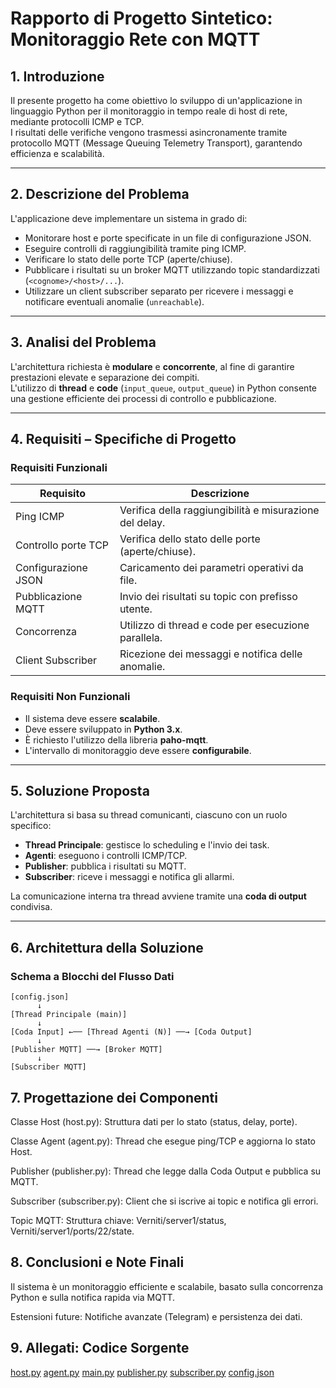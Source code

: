 # Rapporto di Progetto Sintetico: Monitoraggio Rete con MQTT

## 1. Introduzione

Il presente progetto ha come obiettivo lo sviluppo di un'applicazione in linguaggio Python per il monitoraggio in tempo reale di host di rete, mediante protocolli ICMP e TCP.  
I risultati delle verifiche vengono trasmessi asincronamente tramite protocollo MQTT (Message Queuing Telemetry Transport), garantendo efficienza e scalabilità.

---

## 2. Descrizione del Problema

L'applicazione deve implementare un sistema in grado di:

- Monitorare host e porte specificate in un file di configurazione JSON.
- Eseguire controlli di raggiungibilità tramite ping ICMP.
- Verificare lo stato delle porte TCP (aperte/chiuse).
- Pubblicare i risultati su un broker MQTT utilizzando topic standardizzati (`<cognome>/<host>/...`).
- Utilizzare un client subscriber separato per ricevere i messaggi e notificare eventuali anomalie (`unreachable`).

---

## 3. Analisi del Problema

L'architettura richiesta è **modulare** e **concorrente**, al fine di garantire prestazioni elevate e separazione dei compiti.  
L'utilizzo di **thread** e **code** (`input_queue`, `output_queue`) in Python consente una gestione efficiente dei processi di controllo e pubblicazione.

---

## 4. Requisiti – Specifiche di Progetto

### Requisiti Funzionali

| Requisito           | Descrizione                                         |
|---------------------|-----------------------------------------------------|
| Ping ICMP           | Verifica della raggiungibilità e misurazione del delay. |
| Controllo porte TCP | Verifica dello stato delle porte (aperte/chiuse).   |
| Configurazione JSON | Caricamento dei parametri operativi da file.        |
| Pubblicazione MQTT  | Invio dei risultati su topic con prefisso utente.   |
| Concorrenza         | Utilizzo di thread e code per esecuzione parallela. |
| Client Subscriber   | Ricezione dei messaggi e notifica delle anomalie.   |

### Requisiti Non Funzionali

- Il sistema deve essere **scalabile**.
- Deve essere sviluppato in **Python 3.x**.
- È richiesto l'utilizzo della libreria **paho-mqtt**.
- L'intervallo di monitoraggio deve essere **configurabile**.

---

## 5. Soluzione Proposta

L'architettura si basa su thread comunicanti, ciascuno con un ruolo specifico:

- **Thread Principale**: gestisce lo scheduling e l'invio dei task.
- **Agenti**: eseguono i controlli ICMP/TCP.
- **Publisher**: pubblica i risultati su MQTT.
- **Subscriber**: riceve i messaggi e notifica gli allarmi.

La comunicazione interna tra thread avviene tramite una **coda di output** condivisa.

---

## 6. Architettura della Soluzione

### Schema a Blocchi del Flusso Dati

```text
[config.json]
      ↓
[Thread Principale (main)]
      ↓
[Coda Input] ←── [Thread Agenti (N)] ──→ [Coda Output]
      ↓
[Publisher MQTT] ──→ [Broker MQTT]
      ↓
[Subscriber MQTT]
```

## 7. Progettazione dei Componenti
Classe Host (host.py): Struttura dati per lo stato (status, delay, porte).

Classe Agent (agent.py): Thread che esegue ping/TCP e aggiorna lo stato Host.

Publisher (publisher.py): Thread che legge dalla Coda Output e pubblica su MQTT.

Subscriber (subscriber.py): Client che si iscrive ai topic e notifica gli errori.

Topic MQTT: Struttura chiave: Verniti/server1/status, Verniti/server1/ports/22/state.

## 8. Conclusioni e Note Finali
Il sistema è un monitoraggio efficiente e scalabile, basato sulla concorrenza Python e sulla notifica rapida via MQTT.

Estensioni future: Notifiche avanzate (Telegram) e persistenza dei dati.

## 9. Allegati: Codice Sorgente

[host.py](host.py)
[agent.py](agent.py)
[main.py](main.py)
[publisher.py](publisher.py)
[subscriber.py](subscriber.py)
[config.json](config.json)